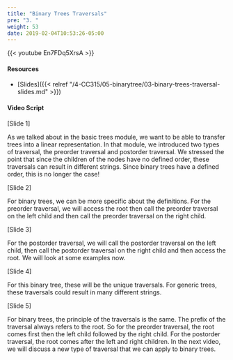 ```yaml
---
title: "Binary Trees Traversals"
pre: "3. "
weight: 53
date: 2019-02-04T10:53:26-05:00
---
```


{{< youtube En7FDq5XrsA >}}

#### Resources
* [Slides]({{< relref "/4-CC315/05-binarytree/03-binary-trees-traversal-slides.md" >}})

#### Video Script

[Slide 1]

As we talked about in the basic trees module, we want to be able to transfer trees into a linear representation. In that module, we introduced two types of traversal, the preorder traversal and postorder traversal. We stressed the point that since the children of the nodes have no defined order, these traversals can result in different strings. Since binary trees have a defined order, this is no longer the case! 


[Slide 2]

For binary trees, we can be more specific about the definitions. For the preorder traversal, we will access the root then call the preorder traversal on the left child and then call the preorder traversal on the right child. 


[Slide 3]

For the postorder traversal, we will call the postorder traversal on the left child, then call the postorder traversal on the right child and then access the root. We will look at some examples now. 


[Slide 4]

For this binary tree, these will be the unique traversals. For generic trees, these traversals could result in many different strings. 


[Slide 5]

For binary trees, the principle of the traversals is the same. The prefix of the traversal always refers to the root. So for the preorder traversal, the root comes first then the left child followed by the right child. For the postorder traversal, the root comes after the left and right children. In the next video, we will discuss a new type of traversal that we can apply to binary trees. 